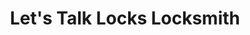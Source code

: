 ---
title: "Let's Talk Locks Locksmith"
url: /cherryvale/lets-talk-locks-locksmith/
shop: locksmith
---